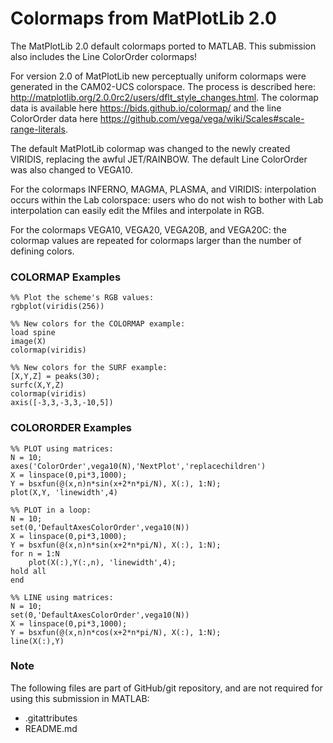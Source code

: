 Colormaps from MatPlotLib 2.0
=========

The MatPlotLib 2.0 default colormaps ported to MATLAB. This submission also includes the Line ColorOrder colormaps!

For version 2.0 of MatPlotLib new perceptually uniform colormaps were generated in the CAM02-UCS colorspace. The process is described here: <http://matplotlib.org/2.0.0rc2/users/dflt_style_changes.html>. The colormap data is available here <https://bids.github.io/colormap/> and the line ColorOrder data here <https://github.com/vega/vega/wiki/Scales#scale-range-literals>.

The default MatPlotLib colormap was changed to the newly created VIRIDIS, replacing the awful JET/RAINBOW. The default Line ColorOrder was also changed to VEGA10.

For the colormaps INFERNO, MAGMA, PLASMA, and VIRIDIS: interpolation occurs within the Lab colorspace: users who do not wish to bother with Lab interpolation can easily edit the Mfiles and interpolate in RGB.

For the colormaps VEGA10, VEGA20, VEGA20B, and VEGA20C: the colormap values are repeated for colormaps larger than the number of defining colors.

### COLORMAP Examples ###

    %% Plot the scheme's RGB values:
    rgbplot(viridis(256))

    %% New colors for the COLORMAP example:
    load spine
    image(X)
    colormap(viridis)

    %% New colors for the SURF example:
    [X,Y,Z] = peaks(30);
    surfc(X,Y,Z)
    colormap(viridis)
    axis([-3,3,-3,3,-10,5])

### COLORORDER Examples ###

    %% PLOT using matrices:
    N = 10;
    axes('ColorOrder',vega10(N),'NextPlot','replacechildren')
    X = linspace(0,pi*3,1000);
    Y = bsxfun(@(x,n)n*sin(x+2*n*pi/N), X(:), 1:N);
    plot(X,Y, 'linewidth',4)

    %% PLOT in a loop:
    N = 10;
    set(0,'DefaultAxesColorOrder',vega10(N))
    X = linspace(0,pi*3,1000);
    Y = bsxfun(@(x,n)n*sin(x+2*n*pi/N), X(:), 1:N);
    for n = 1:N
        plot(X(:),Y(:,n), 'linewidth',4);
    hold all
    end

    %% LINE using matrices:
    N = 10;
    set(0,'DefaultAxesColorOrder',vega10(N))
    X = linspace(0,pi*3,1000);
    Y = bsxfun(@(x,n)n*cos(x+2*n*pi/N), X(:), 1:N);
    line(X(:),Y)

### Note ###

The following files are part of GitHub/git repository, and are not required for using this submission in MATLAB:
* .gitattributes
* README.md
